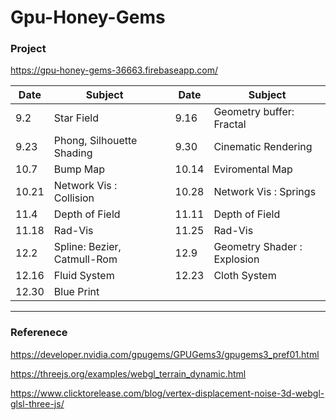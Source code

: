 # Gpu-Honey-Gems

### Project
https://gpu-honey-gems-36663.firebaseapp.com/


| Date  | Subject                     |     | Date  | Subject                     |
| ----- | --------------------------- | --- | ----- | --------------------------- |
| 9.2   | Star Field                  |     | 9.16  | Geometry buffer: Fractal    |
| 9.23  | Phong, Silhouette Shading   |     | 9.30  | Cinematic Rendering         |
| 10.7  | Bump Map                    |     | 10.14 | Eviromental Map             |
| 10.21 | Network Vis : Collision     |     | 10.28 | Network Vis : Springs       |
| 11.4  | Depth of Field              |     | 11.11 | Depth of Field              |
| 11.18 | Rad-Vis                     |     | 11.25 | Rad-Vis                     |
| 12.2  | Spline: Bezier, Catmull-Rom |     | 12.9  | Geometry Shader : Explosion |
| 12.16 | Fluid System                |     | 12.23 | Cloth System                |
| 12.30 | Blue Print                  |     |       |                             |

---

### Referenece

https://developer.nvidia.com/gpugems/GPUGems3/gpugems3_pref01.html

https://threejs.org/examples/webgl_terrain_dynamic.html

https://www.clicktorelease.com/blog/vertex-displacement-noise-3d-webgl-glsl-three-js/
